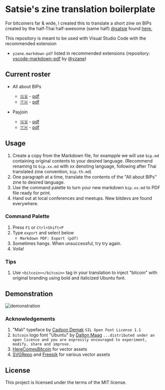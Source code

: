 # Satsie's zine translation boilerplate

For bitcoiners far & wide, I created this to translate a short zine on BIPs created by the half-Thai
half-awesome (same half) [@satsie](https://github.com/satsie) found [here.](https://satsie.dev/bips)

This repository is meant to be used with Visual Studio Code with the recommended extension

* `yzane.markdown-pdf` listed in recommended extensions
  (repository: [vscode-markdown-pdf](https://github.com/yzane/vscode-markdown-pdf) by [@yzane](https://github.com/yzane))

## Current roster

- All about BIPs
  * [🇬🇧](./bips.md) - [pdf](./bips.pdf)
  * [🇹🇭](./bips.th.md) - [pdf](./bips.th.pdf)

- Payjoin
  * [🇬🇧](./payjoin.md) - [pdf](./payjoin.pdf)
  * [🇹🇭](.) - [pdf](.)

## Usage

1. Create a copy from the Markdown file, for exampple we will use `bip.md` containing original
  contents to your desired language. (Recommend renaming to `bip.xx.md` with xx denoting language,
  following after Thai translated zine convention, `bip.th.md`)
1. One paragraph at a time, translate the contents of the "All about BIPs" zine to desired language.
1. Use the command palette to turn your new markdown `bip.xx.md` to PDF file ready for print.
1. Hand out at local conferences and meetups. New bitdevs are found everywhere.

### Command Palette

1. Press `F1` or `Ctrl+Shift+P`
1. Type `export` and select below
   * `Markdown PDF: Export (pdf)`
1. Sometimes hangs. When unsuccessful, try try again.
1. Voila!

### Tips

1. Use `<bitcoin></bitcoin>` tag in your translation to inject "bitcoin" with original branding
  using bold and italicized Ubuntu font.

## Demonstration

![demonstration](./static/demo.gif)

### Acknowledgements

1. "Mali" typeface by [Cadson Demak](https://github.com/cadsondemak/Mali) `SIL Open Font License 1.1`
1. `bitcoin` logo font "Ubuntu" by [Dalton Maag](https://design.ubuntu.com/font)
  `...distributed under an open licence and you are expressly encouraged to experiment, modify, share and improve.`
1. [HereComesBitcoin](https://www.herecomesbitcoin.org/) for vector assets
1. [SVGRepo](https://www.svgrepo.com/) and [Freepik](https://freepik.com) for various vector assets

## License

This project is licensed under the terms of the MIT license.